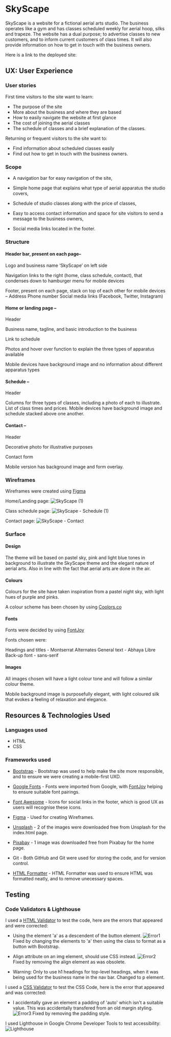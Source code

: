 # SkyScape

SkyScape is a website for a fictional aerial arts studio. The business operates like a gym and has classes scheduled weekly for aerial hoop, silks and trapeze. The website has a dual purpose; to advertise classes to new customers, and to inform current customers of class times. It will also provide information on how to get in touch with the business owners.

Here is a link to the deployed site:

## UX: User Experience

### User stories

First time visitors to the site want to learn:

* The purpose of the site
* More about the business and where they are based
* How to easily navigate the website at first glance
* The cost of joining the aerial classes
* The schedule of classes and a brief explanation of the classes.

Returning or frequent visitors to the site want to:

* Find information about scheduled classes easily
* Find out how to get in touch with the business owners.

### Scope

*	A navigation bar for easy navigation of the site,

*	Simple home page that explains what type of aerial apparatus the studio covers,
*	Schedule of studio classes along with the price of classes,
*	Easy to access contact information and space for site visitors to send a message to the business owners,
*	Social media links located in the footer.

### Structure

#### Header bar, present on each page–

Logo and business name ‘SkyScape’ on left side

Navigation links to the right (home, class schedule, contact), that condenses down to hamburger menu for mobile devices

Footer, present on each page, stack on top of each other for mobile devices –
	Address
	Phone number
	Social media links (Facebook, Twitter, Instagram)

#### Home or landing page –

Header

Business name, tagline, and basic introduction to the business

Link to schedule

Photos and hover over function to explain the three types of apparatus available

Mobile devices have background image and no information about different apparatus types

#### Schedule –

Header

Columns for three types of classes, including a photo of each to illustrate. List of class times and prices. Mobile devices have background image and schedule stacked above one another.

#### Contact –

Header

Decorative photo for illustrative purposes

Contact form

Mobile version has background image and form overlay.

### Wireframes

Wireframes were created using [Figma](https://www.figma.com)

Home/Landing page:
![SkyScape (1)](https://github.com/chloejaneward/SkyScape/assets/131905887/5a0b8ae5-b753-415c-bc82-8ddde54e5090)

Class schedule page:
![SkyScape - Schedule (1)](https://github.com/chloejaneward/SkyScape/assets/131905887/a529d3a7-8ed7-4f4f-a603-223c620a115c)

Contact page:
![SkyScape - Contact](https://github.com/chloejaneward/SkyScape/assets/131905887/cde90927-99df-4a27-9cad-b384efee94ee)

### Surface

#### Design

The theme will be based on pastel sky, pink and light blue tones in background to illustrate the SkyScape theme and the elegant nature of aerial arts. Also in line with the fact that aerial arts are done in the air.

#### Colours

Colours for the site have taken inspiration from a pastel night sky, with light hues of purple and pinks.

A colour scheme has been chosen by using [Coolors.co](https://coolors.co/8783d1-aa9aba-bfa4a4-d1abad-e3b9bc)

#### Fonts

Fonts were decided by using [FontJoy](https://fontjoy.com/#)

Fonts chosen were: 

Headings and titles - Montserrat Alternates
General text - Abhaya Libre
Back-up font - sans-serif

#### Images

All images chosen will have a light colour tone and will follow a similar colour theme.

Mobile background image is purposefully elegant, with light coloured silk that evokes a feeling of relaxation and elegance.

## Resources & Technologies Used

### Languages used

* HTML
* CSS

### Frameworks used 

* [Bootstrap](https://getbootstrap.com/docs/4.4/getting-started/introduction/) - Bootstrap was used to help make the site more responsible, and to ensure we were creating a mobile-first UXD.

* [Google Fonts](https://fonts.google.com/) - Fonts were imported from Google, with [FontJoy](https://fontjoy.com/#) helping to ensure suitable font pairings.

* [Font Awesome](https://fontawesome.com/) - Icons for social links in the footer, which is good UX as users will recognise these icons. 

* [Figma](https://www.figma.com) - Used for creating Wireframes. 

* [Unsplash](https://unsplash.com/) - 2 of the images were downloaded free from Unsplash for the index.html page. 

* [Pixabay](https://pixabay.com/) - 1 image was downloaded free from Pixabay for the home page. 

* Git - Both GitHub and Git were used for storing the code, and for version control. 

* [HTML Formatter](https://www.freeformatter.com/html-formatter.html) - HTML Formatter was used to ensure HTML was formatted neatly, and to remove unecessary spaces.

## Testing 

### Code Validators & Lighthouse

I used a [HTML Validator](https://validator.w3.org/) to test the code, here are the errors that appeared and were corrected: 

* Using the element 'a' as a descendent of the button element. 
![Error1](assets/images/error-1-buttonlink.png)
  Fixed by changing the elements to 'a' then using the class to format as a button with Bootstrap. 
  
* Align attribute on an img element, should use CSS instead. 
![Error2](assets/images/error-2-imgalign.png)
Fixed by removing the align element as was obsolete. 

* Warning: Only to use h1 headings for top-level headings, when it was being used for the business name in the nav bar. Changed to p element. 

I used a [CSS Validator](https://jigsaw.w3.org/css-validator/) to test the CSS Code, here is the error that appeared and was corrected: 

* I accidentally gave an element a padding of 'auto' which isn't a suitable value. This was accidentally transfered from an old margin styling. 
![Error3](assets/images/error-3-paddingauto.png)
Fixed by removing the padding style. 


I used Lighthouse in Google Chrome Developer Tools to test accessibility: 
![Lighthouse](assets/images/lighthouse.png)

